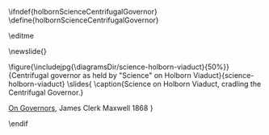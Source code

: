 \ifndef{holbornScienceCentrifugalGovernor}
\define{holbornScienceCentrifugalGovernor}

\editme

\newslide{}

\figure{\includejpg{\diagramsDir/science-holborn-viaduct}{50%}}{Centrifugal governor as held by "Science" on Holborn Viaduct}{science-holborn-viaduct}
\slides{
\caption{Science on Holborn Viaduct, cradling the Centrifugal Governor.}

[On Governors](http://www.maths.ed.ac.uk/~v1ranick/papers/maxwell1.pdf), James Clerk Maxwell 1868
}

\endif
